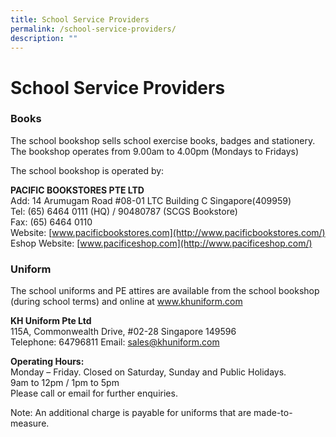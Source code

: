 ```yaml
---
title: School Service Providers
permalink: /school-service-providers/
description: ""
---
```

# **School Service Providers**

### Books

The school bookshop sells school exercise books, badges and stationery.  
The bookshop operates from 9.00am to 4.00pm (Mondays to Fridays)

The school bookshop is operated by:

**PACIFIC BOOKSTORES PTE LTD**  
Add: 14 Arumugam Road #08-01 LTC Building C Singapore(409959)  
Tel: (65) 6464 0111 (HQ) / 90480787 (SCGS Bookstore)  
Fax: (65) 6464 0110  
Website: [www.pacificbookstores.com](http://www.pacificbookstores.com/)  
Eshop Website: [www.pacificeshop.com](http://www.pacificeshop.com/)

### Uniform

The school uniforms and PE attires are available from the school bookshop (during school terms) and online at www.khuniform.com

**KH Uniform Pte Ltd**  
115A, Commonwealth Drive, #02-28
Singapore 149596  
Telephone: 64796811
Email: sales@khuniform.com

**Operating Hours:**  
Monday – Friday. Closed on Saturday, Sunday and Public Holidays.  
9am to 12pm / 1pm to 5pm  
Please call or email for further enquiries.  

Note: An additional charge is payable for uniforms that are made-to-measure.

